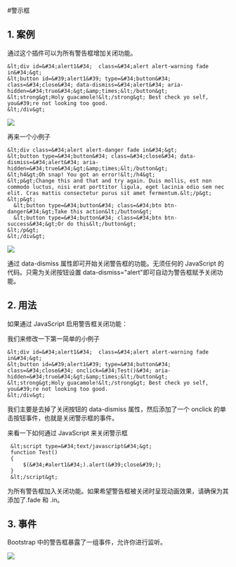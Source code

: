 #警示框

## 1. 案例

通过这个插件可以为所有警告框增加关闭功能。
```
&lt;div id=&#34;alert1&#34;  class=&#34;alert alert-warning fade in&#34;&gt;
&lt;button id=&#39;alert1&#39; type=&#34;button&#34; class=&#34;close&#34; data-dismiss=&#34;alert&#34; aria-hidden=&#34;true&#34;&gt;&amp;times;&lt;/button&gt;
&lt;strong&gt;Holy guacamole!&lt;/strong&gt; Best check yo self, you&#39;re not looking too good.
&lt;/div&gt; 
```

![](https://dn-anything-about-doc.qbox.me/bootstrap/154.png)

再来一个小例子

```
&lt;div class=&#34;alert alert-danger fade in&#34;&gt;
&lt;button type=&#34;button&#34; class=&#34;close&#34; data-dismiss=&#34;alert&#34; aria-hidden=&#34;true&#34;&gt;&amp;times;&lt;/button&gt;
&lt;h4&gt;Oh snap! You got an error!&lt;/h4&gt;
&lt;p&gt;Change this and that and try again. Duis mollis, est non commodo luctus, nisi erat porttitor ligula, eget lacinia odio sem nec elit. Cras mattis consectetur purus sit amet fermentum.&lt;/p&gt;
&lt;p&gt;
  &lt;button type=&#34;button&#34; class=&#34;btn btn-danger&#34;&gt;Take this action&lt;/button&gt;
  &lt;button type=&#34;button&#34; class=&#34;btn btn-success&#34;&gt;Or do this&lt;/button&gt;
&lt;/p&gt;
&lt;/div&gt;
```

![](https://dn-anything-about-doc.qbox.me/bootstrap/155.png)

通过 data-dismiss 属性即可开始关闭警告框的功能。无须任何的 JavaScript 的代码。只需为关闭按钮设置 data-dismiss=&#34;alert&#34;即可自动为警告框赋予关闭功能。

## 2. 用法

如果通过 JavaScript 启用警告框关闭功能：

我们来修改一下第一简单的小例子
```
&lt;div id=&#34;alert1&#34;  class=&#34;alert alert-warning fade in&#34;&gt;
&lt;button id=&#39;alert1&#39; type=&#34;button&#34; class=&#34;close&#34; onclick=&#34;Test()&#34; aria-hidden=&#34;true&#34;&gt;&amp;times;&lt;/button&gt;
&lt;strong&gt;Holy guacamole!&lt;/strong&gt; Best check yo self, you&#39;re not looking too good.
&lt;/div&gt;  
```
我们主要是去掉了关闭按钮的 data-dismiss 属性，然后添加了一个 onclick 的单击按钮事件，也就是关闭警示框的事件。

来看一下如何通过 JavaScript 来关闭警示框
```
 &lt;script type=&#34;text/javascript&#34;&gt;
 function Test()
 {
     $(&#34;#alert1&#34;).alert(&#39;close&#39;);
 }
 &lt;/script&gt;
```

为所有警告框加入关闭功能。如果希望警告框被关闭时呈现动画效果，请确保为其添加了.fade 和 .in。

## 3. 事件

Bootstrap 中的警告框暴露了一组事件，允许你进行监听。

![](https://dn-anything-about-doc.qbox.me/bootstrap/156.png)
